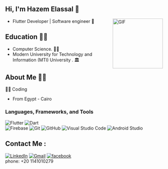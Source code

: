 ## Hi, I'm Hazem Elassal 👋
<img align="right" alt="GIF" height="160px" src="https://media.giphy.com/media/du3J3cXyzhj75IOgvA/giphy.gif" />

- Flutter Developer | Software engineer :robot:
## Education 👨‍🎓
- Computer Science. :man_technologist:
- Modern University for Technology and Information (MTI) University . 🏛️

## About Me 🙋‍♂️
 👨‍💻 Coding
- From Egypt - Cairo
### Languages, Frameworks, and Tools
![Flutter](https://img.shields.io/badge/-Flutter-white?style=flat&logo=flutter&logoColor=blue)
![Dart](https://img.shields.io/badge/-Dart-white?style=flat&logo=dart&logoColor=blue)
<br>
![Firebase](https://img.shields.io/badge/-Firebase-white?style=flat&logo=firebase&logoColor=yellow)
![Git](https://img.shields.io/badge/-Git-white?style=flat&logo=git&logoColor=F05032)
![GitHub](https://img.shields.io/badge/-GitHub-white?style=flat&logo=github&logoColor=black)
![Visual Studio Code](https://img.shields.io/badge/-VSCode-white?style=flat&logo=visual-studio-code&logoColor=blue)
![Android Studio](https://img.shields.io/badge/-Android%20Studio-white?style=flat&logo=android-studio&logoColor=green)


## Contact Me :
[![LinkedIn](https://img.shields.io/badge/-LINKEDIN-blue?style=for-the-badge&logo=linkedin&logoColor=white)](https://www.linkedin.com/in/hazem-elassal-8b7216240/)
[![Gmail](https://img.shields.io/badge/-GMAIL-blue?style=for-the-badge&logo=gmail&logoColor=white)](mailto:hazemelassal123@gmail.com)
[![facebook](https://img.shields.io/badge/-FACEBOOK-blue?style=for-the-badge&logo=facebook&logoColor=white)](https://www.facebook.com/hazem.elassal.50)
<br>
phone: +20 1141010279
